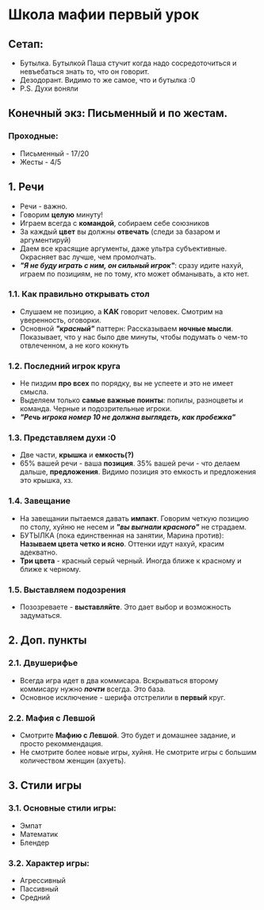 # Школа мафии первый урок

## Сетап: 
 - Бутылка. Бутылкой Паша стучит когда надо сосредоточиться и невъебаться знать то, что он говорит.
 - Дезодорант. Видимо то же самое, что и бутылка :0
 - P.S. Духи воняли

## Конечный экз: Письменный и по жестам.
 ### Проходные:
  - Письменный - 17/20
  - Жесты - 4/5

## 1. Речи
 - Речи - важно. 
 - Говорим **целую** минуту!
 - Играем всегда с **командой**, собираем себе союзников
 - За каждый **цвет** вы должны **отвечать** (следи за базаром и аргументируй)
 - Даем все красящие аргументы, даже ультра субъективные. Окрасняет вас лучше, чем промолчать.
 - ***"Я не буду играть с ним, он сильный игрок"***: сразу идите нахуй, играем по позициям, не по тому, кто может обманывать, а кто нет. 

### 1.1. Как правильно открывать стол   
  - Слушаем не позицию, а **КАК** говорит человек. Смотрим на уверенность, оговорки. 
  - Основной ***"красный"*** паттерн: Рассказываем **ночные мысли**. Показывает, что у нас было две минуты, чтобы подумать о чем-то отвлеченном, а не кого кокнуть
 
### 1.2. Последний игрок круга
  - Не пиздим **про всех** по порядку, вы не успеете и это не имеет смысла.
  - Выделяем только **самые важные поинты**: попилы, разноцветы и команда. Черные и подозрительные игроки.
  - ***"Речь игрока номер 10 не должна выглядеть, как пробежка"***
 
### 1.3. Представляем духи :0
  - Две части, **крышка** и **емкость(?)**  
  - 65% вашей речи - ваша **позиция**. 35% вашей речи - что делаем дальше, **предложения**. Видимо позиция это емкость и предложения это крышка, хз.
  
### 1.4. Завещание
  - На завещании пытаемся давать **импакт**. Говорим четкую позицию по столу, хуйню не несем и ***"вы выгнали красного"*** не страдаем.
  - БУТЫЛКА (пока единственная на занятии, Марина против): **Называем цвета четко и ясно**. Оттенки идут нахуй, красим адекватно.
  - **Три цвета** - красный серый черный. Иногда ближе к красному и ближе к черному.

### 1.5. Выставляем подозрения
  - Позозреваете - **выставляйте**. Это дает выбор и возможность задуматься.
 
## 2. Доп. пункты

### 2.1. Двушерифье
  - Всегда игра идет в два коммисара. Вскрываться второму коммисару нужно ***почти*** всегда. Это база.
  - Основное исключение - шерифа отстрелили в **первый** круг.
  
### 2.2. Мафия с Левшой
  - Смотрите **Мафию с Левшой**. Это будет и домашнее задание, и просто рекоммендация.
  - Не смотрите более новые игры, хуйня. Не смотрите игры с большим количеством женщин (ахуеть).

## 3. Стили игры
 ### 3.1. Основные стили игры: 
  - Эмпат
  - Математик
  - Блендер

 ### 3.2. Характер игры: 
  - Агрессивный 
  - Пассивный
  - Средний

